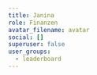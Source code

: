 ```yaml
---
title: Janina
role: Finanzen
avatar_filename: avatar
social: []
superuser: false
user_groups:
  - leaderboard
---
```


